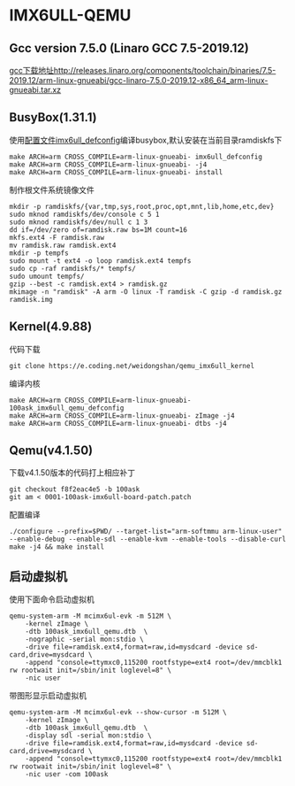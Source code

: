 # IMX6ULL-QEMU

## Gcc version 7.5.0 (Linaro GCC 7.5-2019.12)

[gcc下载地址http://releases.linaro.org/components/toolchain/binaries/7.5-2019.12/arm-linux-gnueabi/gcc-linaro-7.5.0-2019.12-x86_64_arm-linux-gnueabi.tar.xz](http://releases.linaro.org/components/toolchain/binaries/7.5-2019.12/arm-linux-gnueabi/gcc-linaro-7.5.0-2019.12-x86_64_arm-linux-gnueabi.tar.xz)

## BusyBox(1.31.1)

使用[配置文件imx6ull_defconfig](imx6ull_defconfig)编译busybox,默认安装在当前目录ramdiskfs下

	make ARCH=arm CROSS_COMPILE=arm-linux-gnueabi- imx6ull_defconfig
	make ARCH=arm CROSS_COMPILE=arm-linux-gnueabi- -j4
	make ARCH=arm CROSS_COMPILE=arm-linux-gnueabi- install

制作根文件系统镜像文件

    mkdir -p ramdiskfs/{var,tmp,sys,root,proc,opt,mnt,lib,home,etc,dev}
    sudo mknod ramdiskfs/dev/console c 5 1
    sudo mknod ramdiskfs/dev/null c 1 3
    dd if=/dev/zero of=ramdisk.raw bs=1M count=16
    mkfs.ext4 -F ramdisk.raw
	mv ramdisk.raw ramdisk.ext4
    mkdir -p tempfs
    sudo mount -t ext4 -o loop ramdisk.ext4 tempfs
    sudo cp -raf ramdiskfs/* tempfs/
    sudo umount tempfs/
    gzip --best -c ramdisk.ext4 > ramdisk.gz
    mkimage -n "ramdisk" -A arm -O linux -T ramdisk -C gzip -d ramdisk.gz ramdisk.img

## Kernel(4.9.88)

代码下载

	git clone https://e.coding.net/weidongshan/qemu_imx6ull_kernel

编译内核

	make ARCH=arm CROSS_COMPILE=arm-linux-gnueabi- 100ask_imx6ull_qemu_defconfig
	make ARCH=arm CROSS_COMPILE=arm-linux-gnueabi- zImage -j4
	make ARCH=arm CROSS_COMPILE=arm-linux-gnueabi- dtbs -j4

## Qemu(v4.1.50)

下载v4.1.50版本的代码打上相应补丁

	git checkout f8f2eac4e5 -b 100ask
	git am < 0001-100ask-imx6ull-board-patch.patch

配置编译

	./configure --prefix=$PWD/ --target-list="arm-softmmu arm-linux-user" --enable-debug --enable-sdl --enable-kvm --enable-tools --disable-curl
	make -j4 && make install

## 启动虚拟机

使用下面命令启动虚拟机

	qemu-system-arm -M mcimx6ul-evk -m 512M \
		-kernel zImage \
		-dtb 100ask_imx6ull_qemu.dtb  \
		-nographic -serial mon:stdio \
		-drive file=ramdisk.ext4,format=raw,id=mysdcard -device sd-card,drive=mysdcard \
		-append "console=ttymxc0,115200 rootfstype=ext4 root=/dev/mmcblk1 rw rootwait init=/sbin/init loglevel=8" \
		-nic user

带图形显示启动虚拟机

	qemu-system-arm -M mcimx6ul-evk --show-cursor -m 512M \
		-kernel zImage \
		-dtb 100ask_imx6ull_qemu.dtb  \
		-display sdl -serial mon:stdio \
		-drive file=ramdisk.ext4,format=raw,id=mysdcard -device sd-card,drive=mysdcard \
		-append "console=ttymxc0,115200 rootfstype=ext4 root=/dev/mmcblk1 rw rootwait init=/sbin/init loglevel=8" \
		-nic user -com 100ask
